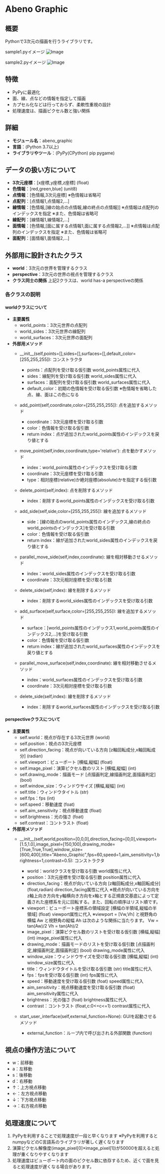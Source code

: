 # Abeno Graphic

## 概要
Pythonで3次元の描画を行うライブラリです。

sample1.pyイメージ
![Image](https://github.com/user-attachments/assets/501bbb58-cd40-4b33-9d93-1da257fe08fb)

sample2.pyイメージ
![Image](https://github.com/user-attachments/assets/09136165-fad6-4043-82c1-b84bab992f19)

## 特徴
- PyPyに最適化
- 面、線、点などの情報を指定して描画
- カプセル化などは行っておらず、柔軟性重視の設計
- 処理速度は、描画ピクセル数と強い関係

## 詳細
- **モジュール名**：abeno_graphic
- **言語**：(Python 3.7以上)
- **ライブラリやツール**：(PyPy(CPython) pip pygame)

## データの扱い方について
- **3次元座標**：\[x座標,y座標,z座標\] (float)
- **色情報**：\[red,green,blue\] (unit8)
- **点情報**：\[色情報,3次元座標\] ※色情報は省略可
- **点配列**：\[点情報1,点情報2,...\]
- **線情報**：\[色情報,\[線の始点の点情報,線の終点の点情報\]\] ※点情報は点配列のインデックスを指定
                                                       ※また、色情報は省略可
- **線配列**：\[線情報1,線情報2,...\]
- **面情報**：\[色情報,\[面に属する点情報1,面に属する点情報2,...\]\] ※点情報は点配列のインデックスを指定
                                                             ※また、色情報は省略可
- **面配列**：\[面情報1,面情報2,...\]

## 外部用に設計されたクラス
- **world**：3次元の世界を管理するクラス
- **perspective**：3次元の世界の視点を管理するクラス
- **クラス同士の関係** 上記2クラスは、world has-a perspectiveの関係

### 各クラスの説明

#### worldクラスについて
- **主要属性**
  - world_points：3次元世界の点配列
  - world_sides：3次元世界の線配列
  - world_surfaces：3次元世界の面配列
- **外部用メソッド**
  - \_\_init\_\_(self,points=\[\],sides=\[\],surfaces=\[\],default_color=\[255,255,255\]): コンストラクタ
    - points：点配列を受け取る仮引数 world_points属性に代入
    - sides：線配列を受け取る仮引数 world_sides属性に代入
    - surfaces：面配列を受け取る仮引数 world_surfaces属性に代入
    - default_color：初期の色情報を受け取る仮引数 ※色情報を省略した点、線、面はこの色になる

  - add_point(self,coordinate,color=\[255,255,255\]): 点を追加するメソッド
    - coordinate：3次元座標を受け取る引数
    - color：色情報を受け取る仮引数
    - return index：点が追加されたworld_points属性のインデックスを戻り値とする

  - move_point(self,index,coordinate,type='relative'): 点を動かすメソッド
    - index：world_points属性のインデックスを受け取る引数
    - coordinate：3次元座標を受け取る引数
    - type：相対座標(relative)か絶対座標(absolute)かを指定する仮引数

  - delete_point(self,index): 点を削除するメソッド
    - index：削除するworld_points属性のインデックスを受け取る引数

  - add_side(self,side,color=\[255,255,255\]): 線を追加するメソッド
    - side：\[線の始点のworld_points属性のインデックス,線の終点のworld_pointsのインデックス\]を受け取る引数
    - color：色情報を受け取る仮引数
    - return index：線が追加されたworld_sides属性のインデックスを戻り値とする

  - parallel_move_side(self,index,coordinate): 線を相対移動させるメソッド
    - index：world_sides属性のインデックスを受け取る引数
    - coordinate：3次元相対座標を受け取る引数

  - delete_side(self,index): 線を削除するメソッド
    - index：削除するworld_sides属性のインデックスを受け取る引数

  - add_surface(self,surface,color=\[255,255,255\]): 線を追加するメソッド
    - surface：\[world_points属性のインデックス1,world_points属性のインデックス2,...\]を受け取る引数
    - color：色情報を受け取る仮引数
    - return index：線が追加されたworld_surfaces属性のインデックスを戻り値とする

  - parallel_move_surface(self,index,coordinate): 線を相対移動させるメソッド
    - index：world_surfaces属性のインデックスを受け取る引数
    - coordinate：3次元相対座標を受け取る引数

  - delete_side(self,index): 線を削除するメソッド
    - index：削除するworld_surfaces属性のインデックスを受け取る引数

#### perspectiveクラスについて
- **主要属性**
  - self.world：視点が存在する3次元世界 (world)
  - self.position：視点の3次元座標
  - self.direction_facing：視点が向いている方向 \[z軸回転成分,x軸回転成分\] (radian)
  - self.viewport：ビューポート \[横幅,縦幅\] (float)
  - self.image_pixel：演算ピクセル数のリスト \[横幅,縦幅\] (int)
  - self.drawing_mode：描画モード \[点描画判定,線描画判定,面描画判定\] (bool)
  - self.window_size：ウィンドウサイズ \[横幅,縦幅\] (int)
  - self.title：ウィンドウタイトル (str)
  - self.fps：fps (int)
  - self.speed：移動速度 (foat)
  - self.aim_sensitivity：視点移動速度 (float)
  - self.brightness：光の強さ (foat)
  - self.contrast：コントラスト (float)
- **外部用メソッド**
  - \_\_init\_\_(self,world,position=\[0,0,0\],direction_facing=\[0,0\],viewport=\[1.5,1.0\],image_pixel=\[150,100\],drawing_mode=\[True,True,True\],window_size=\[600,400\],title="Abeno_Graphic",fps=60,speed=1,aim_sensitivity=1,brightness=1,contrast=0.5): コンストラクタ
    - world：worldクラスを受け取る引数 world属性に代入
    - position：3次元座標を受け取る仮引数 position属性に代入
    - direction_facing：視点が向いている方向 \[z軸回転成分,x軸回転成分\] (float,radian) direction_facing属性に代入
                        ※視点が向いている方向をz軸上向き方向をy軸横向き方向をx軸とする正規直交基底によって定義された座標系を元に回転する。また、回転の順序はリスト順です。
    - viewport：ビューポート座標系の領域設定 \[横幅の半領域,縦幅の半領域\] (float) viewport属性に代入
                ※viewport = \[Vw,Vh\] と視野角の横幅 Aw と視野角の縦幅 Ah は次のような関係に当たります。
                Vw = tan(Aw)/2 Vh = tan(Ah)/2
    - image_pixel：演算ピクセル数のリストを受け取る仮引数 \[横幅,縦幅\] (int) image_pixel属性に代入
    - drawing_mode：描画モードのリストを受け取る仮引数 \[点描画判定,線描画判定,面描画判定\] (bool) drawing_mode属性に代入
    - window_size：ウィンドウサイズを受け取る仮引数 \[横幅,縦幅\] (int) window_size属性に代入
    - title：ウィンドウタイトルを受け取る仮引数 (str) title属性に代入
    - fps：fpsを受け取る仮引数 (int) fps属性に代入
    - speed：移動速度を受け取る仮引数 (foat) speed属性に代入
    - aim_sensitivity：視点移動速度を受け取る仮引数 (float) aim_sensitivity属性に代入
    - brightness：光の強さ (foat) brightness属性に代入
    - contrast：コントラスト (float,c:0<=c<=1) contrast属性に代入

  - start_user_interface(self,external_function=None): GUIを起動させるメソッド
    - external_function：ループ内で呼び出される外部関数 (function) 

## 視点の操作方法について
- w：前移動
- a：左移動
- s：後移動
- d：右移動
- ↑：上方視点移動
- ←：左方視点移動
- ↓：下方視点移動
- →：右方視点移動

## 処理速度について
1. PyPyを利用することで処理速度が一段と早くなります ※PyPyを利用するとnumpyなどのC言語系のライブラリが著しく遅くなります
2. 演算ピクセル解像度(image_pixel\[0\]×image_pixel\[1\])が50000を超えると処理が重くなりやすくなります
3. 処理速度はビューポート内の面のピクセル数に依存するため、近くで面を見ると処理速度が遅くなる場合があります。
